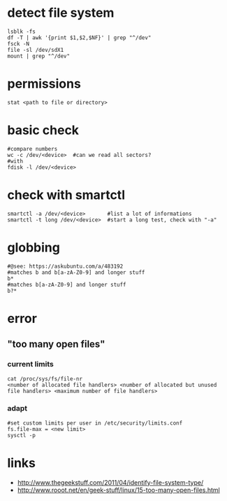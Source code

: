 # detect file system

```
lsblk -fs
df -T | awk '{print $1,$2,$NF}' | grep "^/dev"
fsck -N
file -sl /dev/sdX1
mount | grep "^/dev"
```

# permissions

```
stat <path to file or directory>
```

# basic check

```
#compare numbers
wc -c /dev/<device>  #can we read all sectors?
#with
fdisk -l /dev/<device>
```

# check with smartctl

```
smartctl -a /dev/<device>       #list a lot of informations
smartctl -t long /dev/<device>  #start a long test, check with "-a"
```

# globbing

```
#@see: https://askubuntu.com/a/483192
#matches b and b[a-zA-Z0-9] and longer stuff
b*
#matches b[a-zA-Z0-9] and longer stuff
b?*
```

# error

## "too many open files"

### current limits

    cat /proc/sys/fs/file-nr
    <number of allocated file handlers> <number of allocated but unused file handlers> <maximum number of file handlers>

### adapt

    #set custom limits per user in /etc/security/limits.conf
    fs.file-max = <new limit>
    sysctl -p

# links

* http://www.thegeekstuff.com/2011/04/identify-file-system-type/
* http://www.rooot.net/en/geek-stuff/linux/15-too-many-open-files.html
